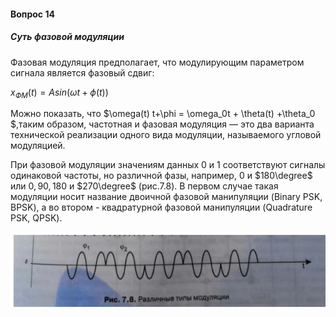 #### Вопрос 14

##### Суть фазовой модуляции

Фазовая модуляция предполагает, что модулирующим параметром  сигнала является фазовый сдвиг:

$x_{ФМ}(t)=Asin(\omega t + \phi(t))$

Можно показать, что $\omega(t) t+\phi = \omega_0t + \theta(t) +\theta_0 $,таким образом, частотная  и фазовая модуляция — это два варианта технической реализации одного  вида модуляции, называемого угловой модуляцией.

При фазовой модуляции значениям данных 0 и 1 соответствуют сигналы одинаковой частоты, но различной фазы, например, 0 и $180\degree$ или $0, 90, 180$ и $270\degree$ (рис.7.8). В первом случае такая модуляции носит название двоичной фазовой манипуляции (Binary PSK, BPSK), а во втором - квадратурной фазовой манипуляции (Quadrature PSK, QPSK).

![image-20220622160801282](Answer_3_14/image-20220622160801282.png)
